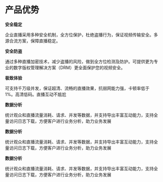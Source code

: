 # 产品优势

**安全稳定**

企业直播采用多种安全机制，全方位保护，杜绝盗播行为，保证视频传输安全。多源合流方案，保障直播稳定。

**安全防盗**

通过多种直播加密技术，减少盗播的风险，做到全方位检测及防护。可提供更为专业的数字版权管理解决方案（DRM）更全面保护您的视频安全。

**极致体验**

可支持千万级并发，保证超清、流畅的直播效果，抗弱网能力强，卡顿率低于1%。高清低码。直播互动不尴尬

**数据分析**

统计观众和直播流量消耗、请求、并发等数据，并支持导出丰富互动能力，支持全量访问日志下载，方便客户进行业务分析，助力业务发展

**数据分析**

统计观众和直播流量消耗、请求、并发等数据，并支持导出丰富互动能力，支持全量访问日志下载，方便客户进行业务分析，助力业务发展

**数据分析**

统计观众和直播流量消耗、请求、并发等数据，并支持导出丰富互动能力，支持全量访问日志下载，方便客户进行业务分析，助力业务发展
